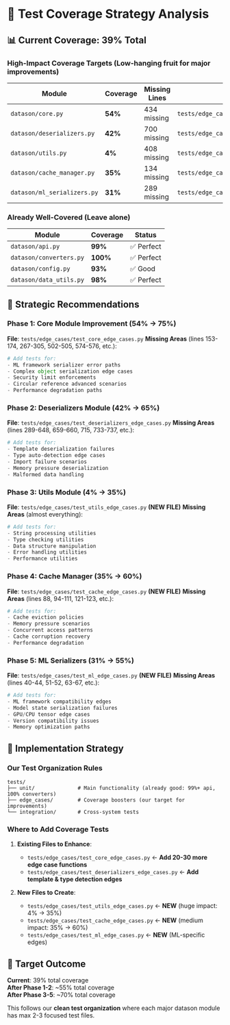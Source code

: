 # 🎯 Test Coverage Strategy Analysis

## 📊 **Current Coverage: 39% Total**

### **High-Impact Coverage Targets** (Low-hanging fruit for major improvements)

| Module | Coverage | Missing Lines | **Test File to Enhance** | Priority |
|--------|----------|---------------|---------------------------|----------|
| `datason/core.py` | **54%** | 434 missing | `tests/edge_cases/test_core_edge_cases.py` | 🔥 **HIGH** |
| `datason/deserializers.py` | **42%** | 700 missing | `tests/edge_cases/test_deserializers_edge_cases.py` | 🔥 **HIGH** |
| `datason/utils.py` | **4%** | 408 missing | `tests/edge_cases/test_utils_edge_cases.py` | 🔥 **HIGH** |
| `datason/cache_manager.py` | **35%** | 134 missing | `tests/edge_cases/test_cache_edge_cases.py` | 🔴 **MEDIUM** |
| `datason/ml_serializers.py` | **31%** | 289 missing | `tests/edge_cases/test_ml_edge_cases.py` | 🔴 **MEDIUM** |

### **Already Well-Covered** (Leave alone)
| Module | Coverage | Status |
|--------|----------|--------|
| `datason/api.py` | **99%** | ✅ Perfect |
| `datason/converters.py` | **100%** | ✅ Perfect |
| `datason/config.py` | **93%** | ✅ Good |
| `datason/data_utils.py` | **98%** | ✅ Perfect |

## 🎯 **Strategic Recommendations**

### **Phase 1: Core Module Improvement (54% → 75%)**
**File**: `tests/edge_cases/test_core_edge_cases.py`
**Missing Areas** (lines 153-174, 267-305, 502-505, 574-576, etc.):
```python
# Add tests for:
- ML framework serializer error paths
- Complex object serialization edge cases  
- Security limit enforcements
- Circular reference advanced scenarios
- Performance degradation paths
```

### **Phase 2: Deserializers Module (42% → 65%)**
**File**: `tests/edge_cases/test_deserializers_edge_cases.py`
**Missing Areas** (lines 289-648, 659-660, 715, 733-737, etc.):
```python
# Add tests for:
- Template deserialization failures
- Type auto-detection edge cases
- Import failure scenarios
- Memory pressure deserialization
- Malformed data handling
```

### **Phase 3: Utils Module (4% → 35%)**
**File**: `tests/edge_cases/test_utils_edge_cases.py` **(NEW FILE)**
**Missing Areas** (almost everything):
```python
# Add tests for:
- String processing utilities
- Type checking utilities  
- Data structure manipulation
- Error handling utilities
- Performance utilities
```

### **Phase 4: Cache Manager (35% → 60%)**
**File**: `tests/edge_cases/test_cache_edge_cases.py` **(NEW FILE)**
**Missing Areas** (lines 88, 94-111, 121-123, etc.):
```python
# Add tests for:
- Cache eviction policies
- Memory pressure scenarios
- Concurrent access patterns
- Cache corruption recovery
- Performance degradation
```

### **Phase 5: ML Serializers (31% → 55%)**
**File**: `tests/edge_cases/test_ml_edge_cases.py` **(NEW FILE)**
**Missing Areas** (lines 40-44, 51-52, 63-67, etc.):
```python
# Add tests for:
- ML framework compatibility edges
- Model state serialization failures
- GPU/CPU tensor edge cases
- Version compatibility issues
- Memory optimization paths
```

## 🚀 **Implementation Strategy**

### **Our Test Organization Rules**
```
tests/
├── unit/              # Main functionality (already good: 99%+ api, 100% converters)
├── edge_cases/        # Coverage boosters (our target for improvements)  
└── integration/       # Cross-system tests
```

### **Where to Add Coverage Tests**
1. **Existing Files to Enhance**:
   - `tests/edge_cases/test_core_edge_cases.py` ← **Add 20-30 more edge case functions**
   - `tests/edge_cases/test_deserializers_edge_cases.py` ← **Add template & type detection edges**

2. **New Files to Create**:
   - `tests/edge_cases/test_utils_edge_cases.py` ← **NEW** (huge impact: 4% → 35%)
   - `tests/edge_cases/test_cache_edge_cases.py` ← **NEW** (medium impact: 35% → 60%)  
   - `tests/edge_cases/test_ml_edge_cases.py` ← **NEW** (ML-specific edges)

## 🎯 **Target Outcome**
**Current**: 39% total coverage  
**After Phase 1-2**: ~55% total coverage  
**After Phase 3-5**: ~70% total coverage  

This follows our **clean test organization** where each major datason module has max 2-3 focused test files.
